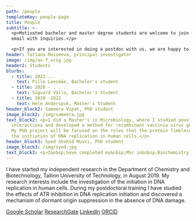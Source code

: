 ```yaml
---
path: /people
templateKey: people-page
title: People
subtitle: >-
  <p>Motivated bachelor and master degree students are welcome to join! Please
  email with inquiries.</p> 

  <p>If you are interested in doing a postdoc with us, we are happy to help you apply for a <a href="https://www.etag.ee/en/funding/mobility-funding/postdoctoral-researcher-grant/">postdoctoral fellowship</a>, please email with inquiries! </p>
header: Tatiana Moiseeva, principal investigator
image: /img/av-f_orig.jpg
header2: Students
blurbs:
  - title: 2022-...
    text: Pille Leesmäe, Bachelor's student
  - title: 2020 - . . .
    text: Sigvard Vällo, Bachelor's Student
  - title: 2019 -2022
    text: Hele Anderspuk, Master's Student
header_block2: Sameera Vipat, PhD student
image_block2: /img/sameera.jpg
text_block2: <p>I did a Master's in Microbiology, where I studied poxvirus-host
  interactions and developed a method for recombinant vaccinia virus generation.
  My PhD project will be focused on the roles that the protein Timeless plays in
  the initiation of DNA replication in human cells.</p>
header_block3: Syed Shahid Musvi, PhD student
image_block3: /img/syed.jpg
text_block3: <p>I&nbsp;have completed my&nbsp;MSc in&nbsp;Biochemistry from the University of&nbsp;Kashmir. My&nbsp;recent project was to&nbsp;develop a&nbsp;high-throughput screening technology to&nbsp;identify molecular inhibitors of&nbsp;fibroblast activation. Using this technology, we&nbsp;intended to&nbsp;discover molecules that specifically target the epicenter of&nbsp;fibroblast activation pathways, involved in&nbsp;the development of&nbsp;tissue fibrosis. Currently, I&nbsp;am a&nbsp;Ph.D. student working on&nbsp;the topic of&nbsp;identification of&nbsp;new players in&nbsp;replication initiation.</p>
---
```


​I have started my independent research in the Department of Chemistry and Biotechnology, Tallinn University of Technology, in August 2019. My research interests include the investigation of the initiation in DNA replication in human cells. During my postdoctoral training I have studied the effects of ATR inhibition in DNA replication initiation and discovered a mechanism of dormant origin suppression in the absence of DNA damage.

[​Google Scholar](https://scholar.google.com/citations?user=NtQe0-MAAAAJ&hl=en) [ResearchGate](https://www.researchgate.net/profile/Tatiana_Moiseeva) [LinkedIn](https://ee.linkedin.com/in/tatiana-moiseeva-382b4b54) [ORCID](https://orcid.org/0000-0002-1181-9519)
